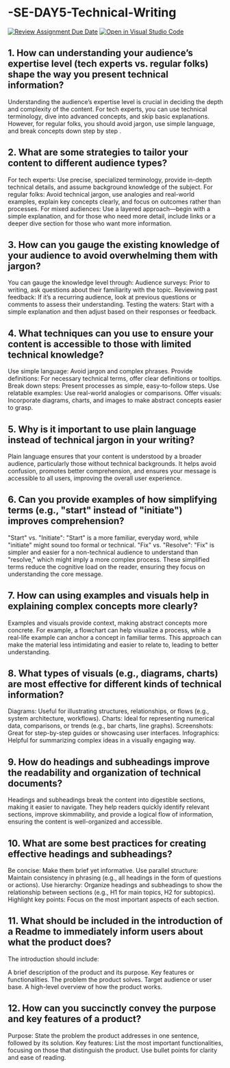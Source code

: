 # -SE-DAY5-Technical-Writing

[![Review Assignment Due Date](https://classroom.github.com/assets/deadline-readme-button-22041afd0340ce965d47ae6ef1cefeee28c7c493a6346c4f15d667ab976d596c.svg)](https://classroom.github.com/a/zsAR-pyY)
[![Open in Visual Studio Code](https://classroom.github.com/assets/open-in-vscode-2e0aaae1b6195c2367325f4f02e2d04e9abb55f0b24a779b69b11b9e10269abc.svg)](https://classroom.github.com/online_ide?assignment_repo_id=18513479&assignment_repo_type=AssignmentRepo)
## 1. How can understanding your audience’s expertise level (tech experts vs. regular folks) shape the way you present technical information?
Understanding the audience’s expertise level is crucial in deciding the depth and complexity of the content. For tech experts, you can use technical terminology, dive into advanced concepts, and skip basic explanations. However, for regular folks, you should avoid jargon, use simple language, and break concepts down step by step .

## 2. What are some strategies to tailor your content to different audience types?
For tech experts: Use precise, specialized terminology, provide in-depth technical details, and assume background knowledge of the subject.
For regular folks: Avoid technical jargon, use analogies and real-world examples, explain key concepts clearly, and focus on outcomes rather than processes.
For mixed audiences: Use a layered approach—begin with a simple explanation, and for those who need more detail, include links or a deeper dive section for those who want more information.

## 3. How can you gauge the existing knowledge of your audience to avoid overwhelming them with jargon?
You can gauge the knowledge level through:
Audience surveys: Prior to writing, ask questions about their familiarity with the topic.
Reviewing past feedback: If it’s a recurring audience, look at previous questions or comments to assess their understanding.
Testing the waters: Start with a simple explanation and then adjust based on their responses or feedback.

## 4. What techniques can you use to ensure your content is accessible to those with limited technical knowledge?
Use simple language: Avoid jargon and complex phrases.
Provide definitions: For necessary technical terms, offer clear definitions or tooltips.
Break down steps: Present processes as simple, easy-to-follow steps.
Use relatable examples: Use real-world analogies or comparisons.
Offer visuals: Incorporate diagrams, charts, and images to make abstract concepts easier to grasp.

## 5. Why is it important to use plain language instead of technical jargon in your writing?
Plain language ensures that your content is understood by a broader audience, particularly those without technical backgrounds. It helps avoid confusion, promotes better comprehension, and ensures your message is accessible to all users, improving the overall user experience.

## 6. Can you provide examples of how simplifying terms (e.g., "start" instead of "initiate") improves comprehension?
"Start" vs. "Initiate": "Start" is a more familiar, everyday word, while "initiate" might sound too formal or technical.
"Fix" vs. "Resolve": "Fix" is simpler and easier for a non-technical audience to understand than "resolve," which might imply a more complex process.
These simplified terms reduce the cognitive load on the reader, ensuring they focus on understanding the core message.

## 7. How can using examples and visuals help in explaining complex concepts more clearly?
Examples and visuals provide context, making abstract concepts more concrete. For example, a flowchart can help visualize a process, while a real-life example can anchor a concept in familiar terms. This approach can make the material less intimidating and easier to relate to, leading to better understanding.

## 8. What types of visuals (e.g., diagrams, charts) are most effective for different kinds of technical information?
Diagrams: Useful for illustrating structures, relationships, or flows (e.g., system architecture, workflows).
Charts: Ideal for representing numerical data, comparisons, or trends (e.g., bar charts, line graphs).
Screenshots: Great for step-by-step guides or showcasing user interfaces.
Infographics: Helpful for summarizing complex ideas in a visually engaging way.

## 9. How do headings and subheadings improve the readability and organization of technical documents?
Headings and subheadings break the content into digestible sections, making it easier to navigate. They help readers quickly identify relevant sections, improve skimmability, and provide a logical flow of information, ensuring the content is well-organized and accessible.

## 10. What are some best practices for creating effective headings and subheadings?
Be concise: Make them brief yet informative.
Use parallel structure: Maintain consistency in phrasing (e.g., all headings in the form of questions or actions).
Use hierarchy: Organize headings and subheadings to show the relationship between sections (e.g., H1 for main topics, H2 for subtopics).
Highlight key points: Focus on the most important aspects of each section.

## 11. What should be included in the introduction of a Readme to immediately inform users about what the product does?
The introduction should include:

A brief description of the product and its purpose.
Key features or functionalities.
The problem the product solves.
Target audience or user base.
A high-level overview of how the product works.

## 12. How can you succinctly convey the purpose and key features of a product?
Purpose: State the problem the product addresses in one sentence, followed by its solution.
Key features: List the most important functionalities, focusing on those that distinguish the product. Use bullet points for clarity and ease of reading.












